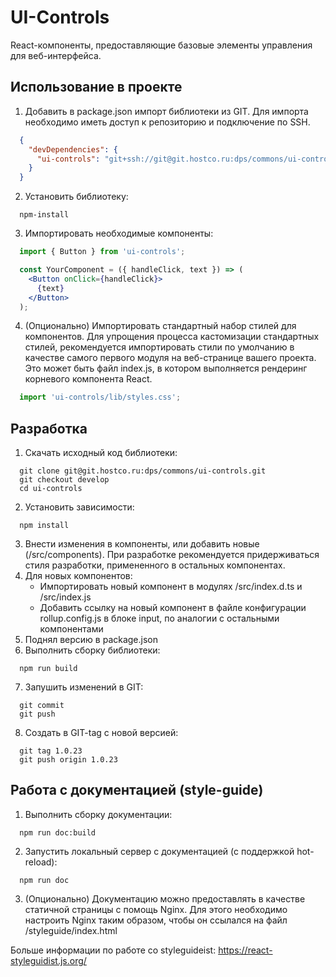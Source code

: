 # UI-Controls
React-компоненты, предоставляющие базовые элементы управления для веб-интерфейса.

## Использование в проекте

1. Добавить в package.json импорт библиотеки из GIT. Для импорта необходимо иметь доступ к репозиторию и подключение по SSH.
  ```json
    {
      "devDependencies": {
        "ui-controls": "git+ssh://git@git.hostco.ru:dps/commons/ui-controls#1.0.23",
      }
    }
  ```
2. Установить библиотеку:
  ```
    npm-install
  ```
3. Импортировать необходимые компоненты:
  ```jsx
    import { Button } from 'ui-controls';

    const YourComponent = ({ handleClick, text }) => (
      <Button onClick={handleClick}>
        {text}
      </Button>
    );
  ```
4. (Опционально) Импортировать стандартный набор стилей для компонентов. Для упрощения процесса кастомизации стандартных стилей, рекомендуется импортировать стили по умолчанию в качестве самого первого модуля на веб-странице вашего проекта. Это может быть файл index.js, в котором выполняется рендеринг корневого компонента React.
  ```jsx
    import 'ui-controls/lib/styles.css';
  ```

## Разработка

1. Скачать исходный код библиотеки:
  ```
    git clone git@git.hostco.ru:dps/commons/ui-controls.git
    git checkout develop
    cd ui-controls
  ```
2. Установить зависимости:
  ```
    npm install
  ```
3. Внести изменения в компоненты, или добавить новые (/src/components). При разработке рекомендуется придерживаться стиля разработки, примененного в остальных компонентах.
4. Для новых компонентов:
    - Импортировать новый компонент в модулях /src/index.d.ts и /src/index.js
    - Добавить ссылку на новый компонент в файле конфигурации rollup.config.js в блоке input, по аналогии с остальными компонентами
5. Поднял версию в package.json
6. Выполнить сборку библиотеки:
  ```
    npm run build
  ```
7. Запушить изменений в GIT:
  ```
    git commit
    git push
  ```
8. Создать в GIT-tag с новой версией:
  ```
    git tag 1.0.23
    git push origin 1.0.23
  ```

## Работа с документацией (style-guide)

1. Выполнить сборку документации:
  ```
    npm run doc:build
  ```
2. Запустить локальный сервер с документацией (с поддержкой hot-reload):
  ```
    npm run doc
  ```
3. (Опционально) Документацию можно предоставлять в качестве статичной страницы с помощь Nginx. Для этого необходимо настроить Nginx таким образом, чтобы он ссылался на файл /styleguide/index.html

Больше информации по работе со styleguideist: https://react-styleguidist.js.org/